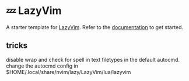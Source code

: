 # 💤 LazyVim

A starter template for [LazyVim](https://github.com/LazyVim/LazyVim).
Refer to the [documentation](https://lazyvim.github.io/installation) to get started.

## tricks

disable wrap and check for spell in text filetypes in the default autocmd.
change the autocmd config in $HOME/.local/share/nvim/lazy/LazyVim/lua/lazyvim

